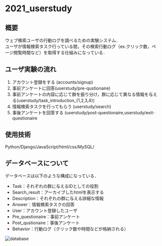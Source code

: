# 2021_userstudy

## 概要
ウェブ検索ユーザの行動ログを調べるための実験システム．
</br>ユーザが情報検索タスク行っている間，その検索行動ログ（ex.クリック数，ページ閲覧時間など）を取得する仕組みになっている．

## ユーザ実験の流れ
1. アカウント登録をする (accounts/signup)
2. 事前アンケートに回答(userstudy/pre-qustionaire)
3. 事前アンケートの内容に応じて群を振り分け，群に応じて異なる情報を与える(userstudy/task_introduction_{1,2,3,4})
4. 情報検索タスクを行ってもらう (userstudy/search)
5. 事後アンケートを回答する (userstudy/post-questionaire,userstudy/exit-questionaire


## 使用技術
Python/Django/JavaScript/html/css/MySQL/

## データベースについて
データベースは以下のような構成になっている．
- Task：それぞれの群に与えるIDとしての役割
- Search_result：アーカイブしたhtmlを表示する
- Description：それぞれの群に与える詳細な情報
- Answer：情報検索タスクの回答
- User：アカウント登録したユーザ
- Pre_questionaire：事前アンケート
- Post_qustionaire：事後アンケート
- Behavior：行動ログ（クリック数や時間などが格納される）


![database](https://user-images.githubusercontent.com/34092320/103791656-0b476480-5086-11eb-878b-33c163bfbdec.png)


